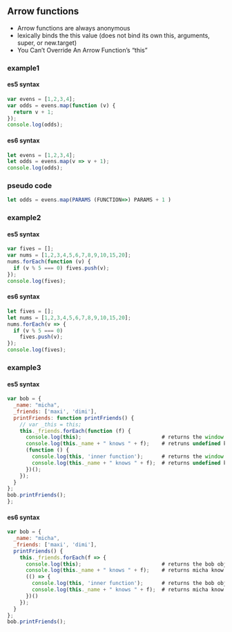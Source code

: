 ## Arrow functions
- Arrow functions are always anonymous
- lexically binds the this value (does not bind its own this, arguments, super, or new.target)
- You Can’t Override An Arrow Function’s “this”


### example1
#### es5 syntax

```javascript
var evens = [1,2,3,4];
var odds = evens.map(function (v) {
  return v + 1;
});
console.log(odds);
```

#### es6 syntax

```javascript
let evens = [1,2,3,4];
let odds = evens.map(v => v + 1);
console.log(odds);
```

### pseudo code

```javascript
let odds = evens.map(PARAMS (FUNCTION=>) PARAMS + 1 )
```

### example2
#### es5 syntax

```javascript
var fives = [];
var nums = [1,2,3,4,5,6,7,8,9,10,15,20];
nums.forEach(function (v) {
  if (v % 5 === 0) fives.push(v);
});
console.log(fives);
```

#### es6 syntax

```javascript
let fives = [];
let nums = [1,2,3,4,5,6,7,8,9,10,15,20];
nums.forEach(v => {
  if (v % 5 === 0)
    fives.push(v);
});
console.log(fives);
```

### example3
#### es5 syntax

```javascript
var bob = {
  _name: "micha",
  _friends: ['maxi', 'dimi'],
  printFriends: function printFriends() {
    // var _this = this;
    this._friends.forEach(function (f) {
      console.log(this);                          # returns the window object
      console.log(this._name + " knows " + f);    # retruns undefined knows maxi
      (function () {
        console.log(this, 'inner function');      # returns the window object
        console.log(this._name + " knows " + f);  # returns undefined knows dimi
      })();
    });
  }
};
bob.printFriends();
};
```

#### es6 syntax
```javascript
var bob = {
  _name: "micha",
  _friends: ['maxi', 'dimi'],
  printFriends() {
    this._friends.forEach(f => {
      console.log(this);                          # returns the bob object
      console.log(this._name + " knows " + f);    # returns micha know maxi
      (() => {
        console.log(this, 'inner function');      # returns the bob object
        console.log(this._name + " knows " + f);  # returns micha know maxi
      })()
    });
  }
};
bob.printFriends();
```
